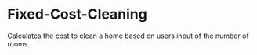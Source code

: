 # Fixed-Cost-Cleaning
Calculates the cost to clean a home based on users input of the number of rooms
